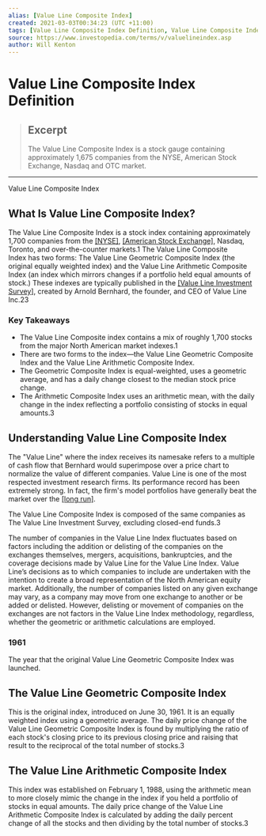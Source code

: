 ```yaml
---
alias: [Value Line Composite Index]
created: 2021-03-03T00:34:23 (UTC +11:00)
tags: [Value Line Composite Index Definition, Value Line Composite Index]
source: https://www.investopedia.com/terms/v/valuelineindex.asp
author: Will Kenton
---
```


# Value Line Composite Index Definition

> ## Excerpt
> The Value Line Composite Index is a stock gauge containing approximately 1,675 companies from the NYSE, American Stock Exchange, Nasdaq and OTC market.

---

Value Line Composite Index
## What Is Value Line Composite Index?

The Value Line Composite Index is a stock index containing approximately 1,700 companies from the [[NYSE]](https://www.investopedia.com/terms/n/nyse.asp), [[American Stock Exchange]](https://www.investopedia.com/terms/a/amex.asp), Nasdaq, Toronto, and over-the-counter markets.1 The Value Line Composite Index has two forms: The Value Line Geometric Composite Index (the original equally weighted index) and the Value Line Arithmetic Composite Index (an index which mirrors changes if a portfolio held equal amounts of stock.) These indexes are typically published in the [[Value Line Investment Survey]](https://www.investopedia.com/articles/stocks/12/value-line-investment-survey.asp), created by Arnold Bernhard, the founder, and CEO of Value Line Inc.23

### Key Takeaways

-   The Value Line Composite index contains a mix of roughly 1,700 stocks from the major North American market indexes.1
-   There are two forms to the index—the Value Line Geometric Composite Index and the Value Line Arithmetic Composite Index.
-   The Geometric Composite Index is equal-weighted, uses a geometric average, and has a daily change closest to the median stock price change.
-   The Arithmetic Composite Index uses an arithmetic mean, with the daily change in the index reflecting a portfolio consisting of stocks in equal amounts.3

## Understanding Value Line Composite Index

The "Value Line" where the index receives its namesake refers to a multiple of cash flow that Bernhard would superimpose over a price chart to normalize the value of different companies. Value Line is one of the most respected investment research firms. Its performance record has been extremely strong. In fact, the firm's model portfolios have generally beat the market over the [[long run]](https://www.investopedia.com/terms/l/longrun.asp).

The Value Line Composite Index is composed of the same companies as The Value Line Investment Survey, excluding closed-end funds.3

The number of companies in the Value Line Index fluctuates based on factors including the addition or delisting of the companies on the exchanges themselves, mergers, acquisitions, bankruptcies, and the coverage decisions made by Value Line for the Value Line Index. Value Line’s decisions as to which companies to include are undertaken with the intention to create a broad representation of the North American equity market. Additionally, the number of companies listed on any given exchange may vary, as a company may move from one exchange to another or be added or delisted. However, delisting or movement of companies on the exchanges are not factors in the Value Line Index methodology, regardless, whether the geometric or arithmetic calculations are employed.

### 1961

The year that the original Value Line Geometric Composite Index was launched.

## The Value Line Geometric Composite Index

This is the original index, introduced on June 30, 1961. It is an equally weighted index using a geometric average. The daily price change of the Value Line Geometric Composite Index is found by multiplying the ratio of each stock's closing price to its previous closing price and raising that result to the reciprocal of the total number of stocks.3

## The Value Line Arithmetic Composite Index

This index was established on February 1, 1988, using the arithmetic mean to more closely mimic the change in the index if you held a portfolio of stocks in equal amounts. The daily price change of the Value Line Arithmetic Composite Index is calculated by adding the daily percent change of all the stocks and then dividing by the total number of stocks.3
